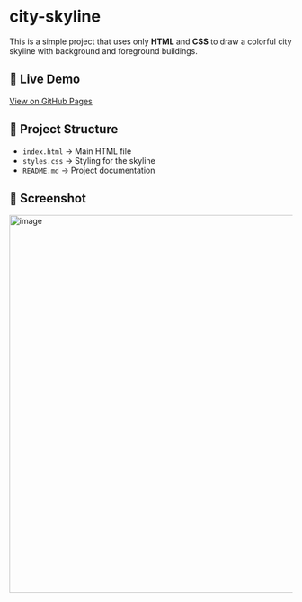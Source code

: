 # city-skyline
This is a simple project that uses only **HTML** and **CSS** to draw a colorful city skyline with background and foreground buildings.

## 🚀 Live Demo
[View on GitHub Pages](https://your-username.github.io/city-skyline/)

## 📂 Project Structure
- `index.html` → Main HTML file
- `styles.css` → Styling for the skyline
- `README.md` → Project documentation

## 📸 Screenshot
<img width="1192" height="672" alt="image" src="https://github.com/user-attachments/assets/ba7e284f-a160-46e0-bab5-63313ecfe5ce" />

